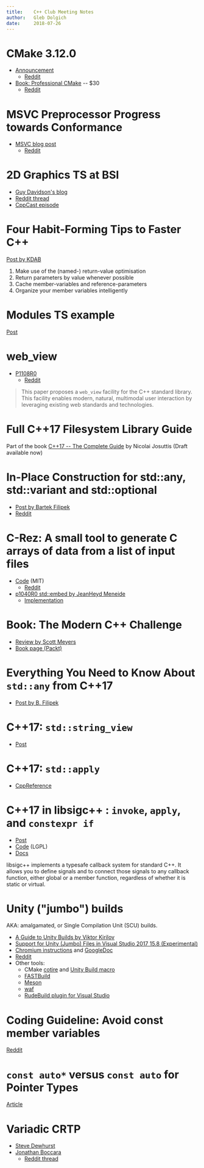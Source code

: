 ```yaml
---
title:    C++ Club Meeting Notes
author:   Gleb Dolgich
date:     2018-07-26
---
```


# CMake 3.12.0

* [Announcement](https://blog.kitware.com/cmake-3-12-0-available-for-download/)
    * [Reddit](https://www.reddit.com/r/programming/comments/8zrtzg/cmake_3120_released/)
* [Book: Professional CMake](https://crascit.com/professional-cmake/) -- $30
    * [Reddit](https://www.reddit.com/r/cpp/comments/8xq6n1/professional_cmake_a_practical_guide/)

# MSVC Preprocessor Progress towards Conformance

* [MSVC blog post](https://blogs.msdn.microsoft.com/vcblog/2018/07/06/msvc-preprocessor-progress-towards-conformance/)
    * [Reddit](https://www.reddit.com/r/cpp/comments/8wodex/msvc_preprocessor_progress_towards_conformance/)

# 2D Graphics TS at BSI

* [Guy Davidson's blog](https://hatcat.com/?p=63)
* [Reddit thread](https://www.reddit.com/r/cpp/comments/8yjvbw/the_2d_graphics_ts/)
* [CppCast episode](http://cppcast.com/2018/07/guy-davidson/)

# Four Habit-Forming Tips to Faster C++

[Post by KDAB](https://www.kdab.com/four-habit-forming-tips-faster-c/)

1. Make use of the (named-) return-value optimisation
2. Return parameters by value whenever possible
3. Cache member-variables and reference-parameters
4. Organize your member variables intelligently

# Modules TS example

[Post](https://schneide.blog/2017/07/09/c-modules-example/)

# web_view

* [P1108R0](http://www.open-std.org/jtc1/sc22/wg21/docs/papers/2018/p1108r0.html)
    * [Reddit](https://www.reddit.com/r/cpp/comments/900dor/stdweb_view_proposal/)

> This paper proposes a `web_view` facility for the C++ standard library. This facility enables modern, natural, multimodal user interaction by leveraging existing web standards and technologies.

# Full C++17 Filesystem Library Guide

Part of the book [C++17 -- The Complete Guide](http://cppstd17.com/) by Nicolai Josuttis (Draft available now)

# In-Place Construction for std::any, std::variant and std::optional

* [Post by Bartek Filipek](https://www.bfilipek.com/2018/07/in-place-cpp17.html)
* [Reddit](https://www.reddit.com/r/cpp/comments/8z8mpb/inplace_construction_for_stdany_stdvariant_and/)

# C-Rez: A small tool to generate C arrays of data from a list of input files

* [Code](https://github.com/mobius3/c-rez) (MIT)
    * [Reddit](https://www.reddit.com/r/cpp/comments/8vxicy/crez_generates_ch_from_assets_so_you_link_to_them/)
* [p1040R0 std::embed by JeanHeyd Meneide](http://www.open-std.org/jtc1/sc22/wg21/docs/papers/2018/p1040r0.html)
    * [Implementation](https://github.com/ThePhD/embed)

# Book: The Modern C++ Challenge

* [Review by Scott Meyers](https://scottmeyers.blogspot.com/2018/06/interesting-book-modern-c-challenge.html)
* [Book page (Packt)](https://www.packtpub.com/application-development/modern-c-challenge)

# Everything You Need to Know About `std::any` from C++17

* [Post by B. Filipek](https://www.bfilipek.com/2018/06/any.html)

# C++17: `std::string_view`

* [Post](http://www.nuonsoft.com/blog/2018/06/06/c17-stdstring_view/)

# C++17: `std::apply`

* [CppReference](http://en.cppreference.com/w/cpp/utility/apply)

# C++17 in libsigc++ : `invoke`, `apply`, and `constexpr if`

* [Post](https://www.murrayc.com/permalink/2018/04/15/c17-in-libsigc-invoke-apply-and-constexpr-if/)
* [Code](https://github.com/libsigcplusplus/libsigcplusplus) (LGPL)
* [Docs](https://libsigcplusplus.github.io/libsigcplusplus/)

libsigc++ implements a typesafe callback system for standard C++. It allows you to define signals and to connect those signals to any callback function, either global or a member function, regardless of whether it is static or virtual.

# Unity ("jumbo") builds

AKA: amalgamated, or Single Compilation Unit (SCU) builds.

* [A Guide to Unity Builds by Viktor Kirilov](http://onqtam.com/programming/2018-07-07-unity-builds/)
* [Support for Unity (Jumbo) Files in Visual Studio 2017 15.8 (Experimental)](https://blogs.msdn.microsoft.com/vcblog/2018/07/02/support-for-unity-jumbo-files-in-visual-studio-2017-15-8-experimental/)
* [Chromium instructions](https://chromium.googlesource.com/chromium/src/+/lkcr/docs/jumbo.md) and [GoogleDoc](https://docs.google.com/document/d/19jGsZxh7DX8jkAKbL1nYBa5rcByUL2EeidnYsoXfsYQ/edit)
* [Reddit](https://www.reddit.com/r/cpp/comments/8wusdi/everything_about_unity_builds_a_highly_underrated/)
* Other tools:
    * CMake [cotire](https://github.com/sakra/cotire) and [Unity Build macro](http://kecsapblog.blogspot.com/2016/03/unity-build-macro-for-cmake.html)
    * [FASTBuild](http://www.fastbuild.org/docs/functions/unity.html)
    * [Meson](http://mesonbuild.com/Unity-builds.html#unity-builds)
    * [waf](https://gitlab.com/ita1024/waf/blob/master/waflib/extras/unity.py)
    * [RudeBuild plugin for Visual Studio](https://marketplace.visualstudio.com/items?itemName=Trass3r.RudeBuild)

# Coding Guideline: Avoid const member variables

[Reddit](https://www.reddit.com/r/cpp/comments/8wbeom/coding_guideline_avoid_const_member_variables/)

# `const auto*` versus `const auto` for Pointer Types

[Article](http://www.nuonsoft.com/blog/2018/07/06/const-auto-versus-const-auto-for-pointer-types/)

# Variadic CRTP

* [Steve Dewhurst](http://stevedewhurst.com/once_weakly/once-weakly20170328/once-weakly20170328.pdf)
* [Jonathan Boccara](https://www.fluentcpp.com/2018/06/22/variadic-crtp-opt-in-for-class-features-at-compile-time/)
    * [Reddit thread](https://www.reddit.com/r/cpp/comments/8szpia/variadic_crtp_an_optin_for_class_features_at/)
